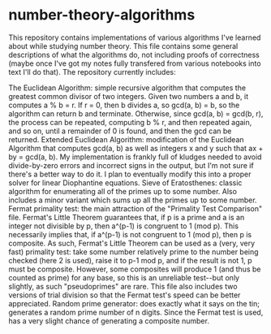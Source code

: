 # number-theory-algorithms
This repository contains implementations of various algorithms I've learned about while studying number theory. This file contains some general descriptions of what the algorithms do, not including proofs of correctness (maybe once I've got my notes fully transfered from various notebooks into text I'll do that). The repository currently includes:

The Euclidean Algorithm: simple recursive algorithm that computes the greatest common divisor of two integers. Given two numbers a and b, it computes a % b = r. If r = 0, then b divides a, so gcd(a, b) = b, so the algorithm can return b and terminate. Otherwise, since gcd(a, b) = gcd(b, r), the process can be repeated, computing b % r, and then repeated again, and so on, until a remainder of 0 is found, and then the gcd can be returned. 
Extended Euclidean Algorithm: modification of the Euclidean Algorithm that computes gcd(a, b) as well as integers x and y such that ax + by = gcd(a, b). My implementation is frankly full of kludges needed to avoid divide-by-zero errors and incorrect signs in the output, but I'm not sure if there's a better way to do it. I plan to eventually modify this into a proper solver for linear Diophantine equations.
Sieve of Eratosthenes: classic algorithm for enumerating all of the primes up to some number. Also includes a minor variant which sums up all the primes up to some number.
Fermat primality test: the main attraction of the "Primality Test Comparison" file. Fermat's Little Theorem guarantees that, if p is a prime and a is an integer not divisible by p, then a^(p-1) is congruent to 1 (mod p). This necessarily implies that, if a^(p-1) is not congruent to 1 (mod p), then p is composite. As such, Fermat's Little Theorem can be used as a (very, very fast) primality test: take some number relatively prime to the number being checked (here 2 is used), raise it to p-1 mod p, and if the result is not 1, p must be composite. However, some composites will produce 1 (and thus be counted as prime) for any base, so this is an unreliable test--but only slightly, as such "pseudoprimes" are rare. This file also includes two versions of trial division so that the Fermat test's speed can be better appreciated.
Random prime generator: does exactly what it says on the tin; generates a random prime number of n digits. Since the Fermat test is used, has a very slight chance of generating a composite number.
